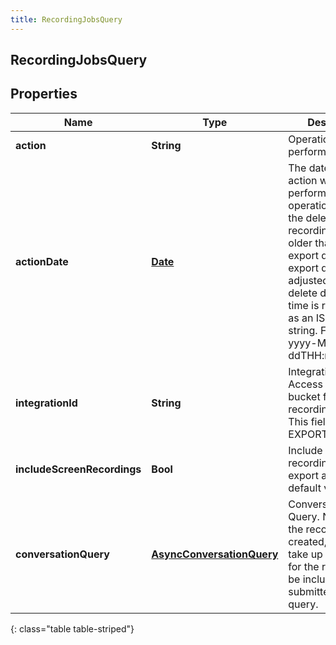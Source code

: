 ```yaml
---
title: RecordingJobsQuery
---
```

## RecordingJobsQuery

## Properties

|Name | Type | Description | Notes|
|------------ | ------------- | ------------- | -------------|
| **action** | **String** | Operation to perform bulk task | |
| **actionDate** | [**Date**](Date.html) | The date when the action will be performed. If the operation will cause the delete date of a recording to be older than the export date, the export date will be adjusted to the delete date. Date time is represented as an ISO-8601 string. For example: yyyy-MM-ddTHH:mm:ss.SSSZ | |
| **integrationId** | **String** | IntegrationId to Access AWS S3 bucket for bulk recording exports. This field is for EXPORT only | [optional] |
| **includeScreenRecordings** | **Bool** | Include Screen recordings for export action, default value = true  | [optional] |
| **conversationQuery** | [**AsyncConversationQuery**](AsyncConversationQuery.html) | Conversation Query. Note: After the recording is created, it might take up to 48 hours for the recording to be included in the submitted job query. | |
{: class="table table-striped"}


